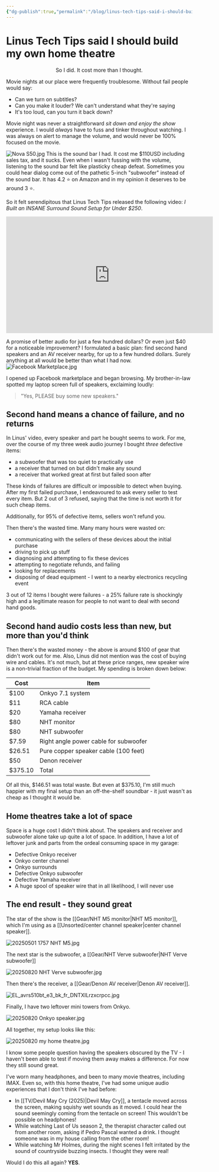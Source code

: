 ```yaml
---
{"dg-publish":true,"permalink":"/blog/linus-tech-tips-said-i-should-build-my-own-home-theatre/","updated":"2025-08-20T19:22:33.039-07:00"}
---
```


# Linus Tech Tips said I should build my own home theatre
<p style="text-align:center">So I did. It cost more than I thought.</p>

Movie nights at our place were frequently troublesome. Without fail people would say:
- Can we turn on subtitles?
- Can you make it louder? We can't understand what they're saying
- It's too loud, can you turn it back down?

Movie night was never a straightforward *sit down and enjoy the show* experience. I would *always* have to fuss and tinker throughout watching. I was always on alert to manage the volume, and would never be 100% focused on the movie.

![Nova S50.jpg](/img/user/Embeds/Nova%20S50.jpg)
This is the sound bar I had. It cost me $110USD including sales tax, and it sucks. Even when I wasn't fussing with the volume, listening to the sound bar felt like plasticky cheap defeat. Sometimes you could hear dialog come out of the pathetic 5-inch "subwoofer" instead of the sound bar. It has 4.2 ⭐ on Amazon and in my opinion it deserves to be around 3 ⭐.

So it felt serendipitous that Linus Tech Tips released the following video: *I Built an INSANE Surround Sound Setup for Under $250*.

<iframe width="560" height="315" src="https://www.youtube.com/embed/u4LFDPbbSVk?si=o3B-mEfXjgwf7QfI" title="YouTube video player" frameborder="0" allow="accelerometer; autoplay; clipboard-write; encrypted-media; gyroscope; picture-in-picture; web-share" referrerpolicy="strict-origin-when-cross-origin" allowfullscreen></iframe>

A promise of better audio for just a few hundred dollars? Or even just $40 for a noticeable improvement? I formulated a basic plan: find second hand speakers and an AV receiver nearby, for up to a few hundred dollars. Surely anything at all would be better than what I had now.
 ![Facebook Marketplace.jpg](/img/user/Embeds/Facebook%20Marketplace.jpg)
 
 I opened up Facebook marketplace and began browsing. My brother-in-law spotted my laptop screen full of speakers, exclaiming loudly:
 
  > "Yes, PLEASE buy some new speakers."

## Second hand means a chance of failure, and no returns

In Linus' video, every speaker and part he bought seems to work. For me, over the course of my three week audio journey I bought *three* defective items:

- a subwoofer that was too quiet to practically use
- a receiver that turned on but didn't make any sound
- a receiver that worked great at first but failed soon after

These kinds of failures are difficult or impossible to detect when buying. After my first failed purchase, I endeavoured to ask every seller to test every item. But 2 out of 3 refused, saying that the time is not worth it for such cheap items.

Additionally, for 95% of defective items, sellers won't refund you. 

Then there's the wasted time. Many many hours were wasted on:
- communicating with the sellers of these devices about the initial purchase
- driving to pick up stuff
- diagnosing and attempting to fix these devices
- attempting to negotiate refunds, and failing
- looking for replacements
- disposing of dead equipment - I went to a nearby electronics recycling event

3 out of 12 items I bought were failures - a 25% failure rate is shockingly high and a legitimate reason for people to not want to deal with second hand goods. 


## Second hand audio costs less than new, but more than you'd think

Then there's the wasted money - the above is around $100 of gear that didn't work out for me. Also, Linus did not mention was the cost of buying wire and cables. It's not much, but at these price ranges, new speaker wire is a non-trivial fraction of the budget. My spending is broken down below:

| Cost    | Item                                  |
| ------- | ------------------------------------- |
| $100    | Onkyo 7.1 system                      |
| $11     | RCA cable                             |
| $20     | Yamaha receiver                       |
| $80     | NHT monitor                           |
| $80     | NHT subwoofer                         |
| $7.59   | Right angle power cable for subwoofer |
| $26.51  | Pure copper speaker cable (100 feet)  |
| $50     | Denon receiver                        |
| $375.10 | Total                                 |

Of all this, $146.51 was total waste. But even at $375.10, I'm still much happier with my final setup than an off-the-shelf soundbar - it just wasn't as cheap as I thought it would be.

## Home theatres take a lot of space

Space is a huge cost I didn't think about. The speakers and receiver and subwoofer alone take up quite a lot of space. In addition, I have a lot of leftover junk and parts from the ordeal consuming space in my garage:
- Defective Onkyo receiver
- Onkyo center channel
- Onkyo surrounds
- Defective Onkyo subwoofer
- Defective Yamaha receiver
- A huge spool of  speaker wire that in all likelihood, I will never use

## The end result - they sound great


The star of the show is the [[Gear/NHT M5 monitor\|NHT M5 monitor]], which I'm using as a [[Unsorted/center channel speaker\|center channel speaker]].

![20250501 1757 NHT M5.jpg](/img/user/Embeds/20250501%201757%20NHT%20M5.jpg)

The next star is the subwoofer, a [[Gear/NHT Verve subwoofer\|NHT Verve subwoofer]]

![20250820 NHT Verve subwoofer.jpg](/img/user/20250820%20NHT%20Verve%20subwoofer.jpg)

Then there's the receiver, a [[Gear/Denon AV receiver\|Denon AV receiver]].

![EL_avrs510bt_e3_bk_fr_DNTXILrzxcrpcc.jpg](/img/user/EL_avrs510bt_e3_bk_fr_DNTXILrzxcrpcc.jpg)

Finally, I have two leftover mini towers from Onkyo.

![20250820 Onkyo speaker.jpg](/img/user/20250820%20Onkyo%20speaker.jpg)

All together, my setup looks like this:

![20250820 my home theatre.jpg](/img/user/20250820%20my%20home%20theatre.jpg)

I know some people question having the speakers obscured by the TV - I haven't been able to test if moving them away makes a difference. For now they still sound great.

I've worn many headphones, and been to many movie theatres, including IMAX. Even so, with this home theatre, I've had some unique audio experiences that I don't think I've had before:
- In [[TV/Devil May Cry (2025)\|Devil May Cry]], a tentacle moved across the screen, making squishy wet sounds as it moved. I could hear the sound seemingly coming from the tentacle on screen! This wouldn't be possible on headphones!
- While watching Last of Us season 2, the therapist character called out from another room, asking if Pedro Pascal wanted a drink. I thought someone was in my house calling from the other room!
- While watching Mr Holmes, during the night scenes I felt irritated by the sound of countryside buzzing insects. I thought they were real!

Would I do this all again? **YES**.